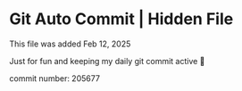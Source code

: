 # Git Auto Commit | Hidden File

This file was added Feb 12, 2025

Just for fun and keeping my daily git commit active 🤪

commit number: 205677
